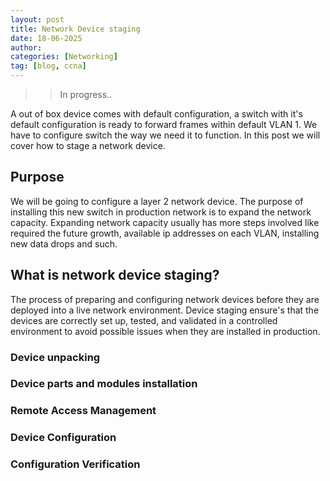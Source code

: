 ```yaml
---
layout: post
title: Network Device staging
date: 18-06-2025
author:
categories: [Networking]
tag: [blog, ccna]
---
```


>> In progress..

A out of box device comes with default configuration, a switch with it's default configuration is ready to forward frames within default VLAN 1. We have to configure switch the way we need it to function. In this post we will cover how to stage a network device.

## Purpose
We will be going to configure a layer 2 network device. The purpose of installing this new switch in production network is to expand the network capacity. Expanding network capacity usually has more steps involved like required the future growth, available ip addresses on each VLAN, installing new data drops and such. 

## What is network device staging?
The process of preparing and configuring network devices before they are deployed into a live network environment. Device staging ensure's that the devices are correctly set up, tested, and validated in a controlled environment to avoid possible issues when they are installed in production.

### Device unpacking
### Device parts and modules installation
### Remote Access Management
### Device Configuration
### Configuration Verification
